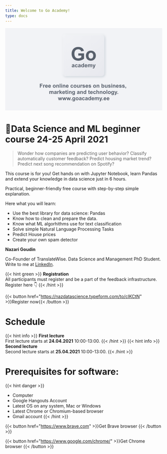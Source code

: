 ```yaml
---
title: Welcome to Go Academy!
type: docs
---
```


![Go Academy](og-go.png "Go Academy Banner")

# 📜Data Science and ML beginner course 24-25 April 2021

> Wonder how companies are predicting user behavior? Classify automatically customer feedback? Predict housing market trend? Predict next song recommendation on Spotify?

This course is for you! Get hands on with Jupyter Notebook, learn Pandas and extend your knowledge in data science just in 6 hours.

Practical, beginner-friendly free course with step-by-step simple explanation.

Here what you will learn:

- Use the best library for data science: Pandas
- Know how to clean and prepare the data.
- Know what ML algorhithms use for text classification
- Solve simple Natural Language Processing Tasks
- Predict House prices
- Create your own spam detector

**Nazari Goudin**

Co-Founder of TranslateWise. Data Science and Management PhD Student. Write to me at [LinkedIn](https://www.linkedin.com/in/nazari-goudin-556a55165/ "Naz LinkedIn Profile").


{{< hint green >}}
**Registration**  
All participants must register and be a part of the feedback infrastructure.\
Register here 👇
{{< /hint >}}

{{< button href="https://nazdatascience.typeform.com/to/cIKCtN" >}}Register now{{< /button >}}



# Schedule

{{< hint info >}}
**First lecture**  
First lecture starts at **24.04.2021** 10:00-13:00. 
{{< /hint >}}
{{< hint info >}}
**Second lecture**  
Second lecture starts at **25.04.2021** 10:00-13:00.
{{< /hint >}}



# Prerequisites for software:
{{< hint danger >}}
- Computer
- Google Hangouts Account
- Latest OS on any system, Mac or Windows
- Latest Chrome or Chromium-based browser
- Gmail account
{{< /hint >}}


{{< button href="https://www.brave.com" >}}Get Brave browser {{< /button >}}

{{< button href="https://www.google.com/chrome/" >}}Get Chrome browser {{< /button >}}